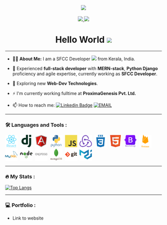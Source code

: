 <div id="header" align="center">
  <img src="https://media.giphy.com/media/qgQUggAC3Pfv687qPC/giphy.gif" width="300" />
  <div class='row'>
    <div id='badges' class='col'>
      <br/>
      <a href="https://www.linkedin.com/in/rajithrkrishnan/">
        <img src="https://img.shields.io/badge/LinkedIn-blue?logo=linkedin&logoColor=white&style=for-the-badge"/>
      </a>
      <a href="mailto:rjth.rkrishnan@hotmail.com">
        <img src="https://img.shields.io/badge/Email-Code?style=for-the-badge&logo=Mail.ru&logoColor=black&color=white"/>
      </a>
    </div>
<!--     <img src="https://komarev.com/ghpvc/?username=rjth-krish&style=flat-square&color=blue" alt=""/> -->
  </div>
  <h1>
    Hello World
    <img src="https://media.giphy.com/media/hvRJCLFzcasrR4ia7z/giphy.gif" width="30px"/>
  </h1>
</div>

---

- :man_technologist: <b>About Me:</b> I am a SFCC Developer <img src="https://media.giphy.com/media/WUlplcMpOCEmTGBtBW/giphy.gif" width="30"> from Kerala, India.
- :telescope: Experienced <b>full-stack developer</b> with <b>MERN-stack</b>, <b>Python Django</b> proficiency and agile expertise, currently working as <b>SFCC Developer</b>.

- :seedling: Exploring new <b>Web-Dev Technologies</b>.

- :zap: I'm currently working fulltime at <b>ProximaGenesis Pvt. Ltd.</b>

- :mailbox: How to reach me:   [![Linkedin Badge](https://img.shields.io/badge/LinkedIn-blue?logo=linkedin&logoColor=white&style=for-the-badge)](https://www.linkedin.com/in/rajithrkrishnan/)
  [![EMAIL](https://img.shields.io/badge/Email-Code?style=for-the-badge&logo=Mail.ru&logoColor=black&color=F1C232)](mailto:rjth.rkrishnan@hotmail.com)

---

### :hammer_and_wrench: Languages and Tools :
<div>
  <img src="https://github.com/devicons/devicon/blob/master/icons/react/react-original-wordmark.svg" title="React" alt="React" width="40" height="40"/>&nbsp;
  <img src="https://github.com/devicons/devicon/blob/master/icons/django/django-plain.svg" title="Django" alt="Django" width="40" height="40"/>&nbsp;
  <img src="https://github.com/devicons/devicon/blob/master/icons/angularjs/angularjs-original.svg" title="Angular" alt="Angular" width="40" height="40"/>&nbsp;
   <img src="https://github.com/devicons/devicon/blob/master/icons/python/python-original-wordmark.svg" title="Python" alt="Python" width="40" height="40"/>&nbsp;
  <img src="https://github.com/devicons/devicon/blob/master/icons/javascript/javascript-original.svg" title="JavaScript" alt="JavaScript" width="40" height="40"/>&nbsp;
  <img src="https://github.com/devicons/devicon/blob/master/icons/redux/redux-original.svg" title="Redux" alt="Redux " width="40" height="40"/>&nbsp;
  <img src="https://github.com/devicons/devicon/blob/master/icons/css3/css3-plain-wordmark.svg"  title="CSS3" alt="CSS" width="40" height="40"/>&nbsp;
  <img src="https://github.com/devicons/devicon/blob/master/icons/html5/html5-original.svg" title="HTML5" alt="HTML" width="40" height="40"/>&nbsp;
  <img src="https://github.com/devicons/devicon/blob/master/icons/bootstrap/bootstrap-original-wordmark.svg" title="Bootstrap" alt="Bootstrap" width="40" height="40"/>&nbsp;
  <img src="https://github.com/devicons/devicon/blob/master/icons/firebase/firebase-plain-wordmark.svg" title="Firebase" alt="Firebase" width="40" height="40"/>&nbsp;
  <img src="https://github.com/devicons/devicon/blob/master/icons/mysql/mysql-original-wordmark.svg" title="MySQL"  alt="MySQL" width="40" height="40"/>&nbsp;
  <img src="https://github.com/devicons/devicon/blob/master/icons/nodejs/nodejs-original-wordmark.svg" title="NodeJS" alt="NodeJS" width="40" height="40"/>&nbsp;
  <img src="https://github.com/devicons/devicon/blob/master/icons/express/express-original-wordmark.svg" title="Express" alt="Express" width="40" height="40"/>&nbsp;
  <img src="https://github.com/devicons/devicon/blob/master/icons/mongodb/mongodb-original-wordmark.svg" title="Mongo" **alt="Mongo" width="40" height="40"/>&nbsp;
<!--   <img src="https://github.com/devicons/devicon/blob/master/icons/git/git-original-wordmark.svg" title="Mongoose" **alt="Mongoose" width="40" height="40"/>&nbsp; -->
  <img src="https://github.com/devicons/devicon/blob/master/icons/git/git-original-wordmark.svg" title="Git" **alt="Git" width="40" height="40"/>&nbsp;
  <img src="https://github.com/devicons/devicon/blob/master/icons/materialui/materialui-original.svg" title="Material UI" alt="Material UI" width="40" height="40"/>&nbsp;
</div>

---

### :fire: My Stats :
[![Top Langs](https://github-readme-stats.vercel.app/api/top-langs/?username=rjth-krish&layout=compact&theme=vision-friendly-dark)](https://github.com/anuraghazra/github-readme-stats)

---

### :computer: Portfolio :
- Link to website
